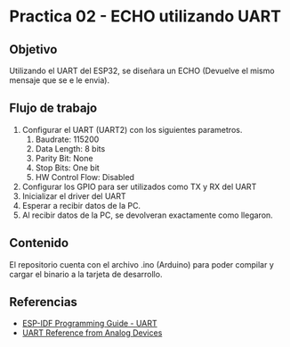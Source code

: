 # Practica 02 - ECHO utilizando UART
## Objetivo

Utilizando el UART del ESP32, se diseñara un ECHO (Devuelve el mismo mensaje que se e le envia).

## Flujo de trabajo

1. Configurar el UART (UART2) con los siguientes parametros.
    1. Baudrate: 115200
    2. Data Length: 8 bits
    3. Parity Bit: None
    4. Stop Bits: One bit
    5. HW Control Flow: Disabled
2. Configurar los GPIO para ser utilizados como TX y RX del UART
3. Inicializar el driver del UART
4. Esperar a recibir datos de la PC.
5. Al recibir datos de la PC, se devolveran exactamente como llegaron.

## Contenido

El repositorio cuenta con el archivo .ino (Arduino) para poder compilar y cargar el binario a la tarjeta de desarrollo.

## Referencias

- [ESP-IDF Programming Guide - UART](https://docs.espressif.com/projects/esp-idf/en/v5.4.2/esp32s2/api-reference/peripherals/uart.html)
- [UART Reference from Analog Devices](https://www.analog.com/en/resources/analog-dialogue/articles/uart-a-hardware-communication-protocol.html)

